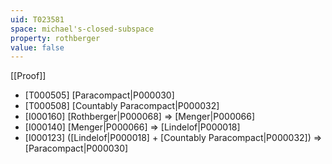 ```yaml
---
uid: T023581
space: michael's-closed-subspace
property: rothberger
value: false
---
```

[[Proof]]

* [T000505] [Paracompact|P000030]
* [T000508] [Countably Paracompact|P000032]
* [I000160] [Rothberger|P000068] => [Menger|P000066]
* [I000140] [Menger|P000066] => [Lindelof|P000018]
* [I000123] ([Lindelof|P000018] + [Countably Paracompact|P000032]) => [Paracompact|P000030]

